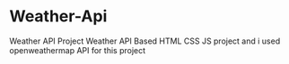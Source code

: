 # Weather-Api
Weather API Project
Weather API Based HTML CSS JS project
and i used openweathermap API for this project

